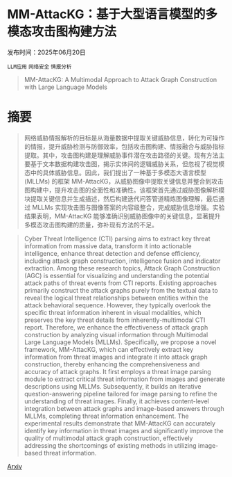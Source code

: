 # MM-AttacKG：基于大型语言模型的多模态攻击图构建方法

发布时间：2025年06月20日

`LLM应用` `网络安全` `情报分析`

> MM-AttacKG: A Multimodal Approach to Attack Graph Construction with Large Language Models

# 摘要

> 网络威胁情报解析的目标是从海量数据中提取关键威胁信息，转化为可操作的情报，提升威胁检测与防御效率，包括攻击图构建、情报融合与威胁指标提取。其中，攻击图构建是理解威胁事件潜在攻击路径的关键。现有方法主要基于文本数据构建攻击图，揭示实体间的逻辑威胁关系，但忽视了视觉模态中的具体威胁信息。因此，我们提出了一种基于多模态大语言模型 (MLLMs) 的框架 MM-AttacKG，从威胁图像中提取关键信息并整合到攻击图构建中，提升攻击图的全面性和准确性。该框架首先通过威胁图像解析模块提取关键信息并生成描述，然后构建迭代问答管道精炼图像理解，最后通过 MLLMs 实现攻击图与图像答案的内容级整合，完成威胁信息增强。实验结果表明，MM-AttacKG 能够准确识别威胁图像中的关键信息，显著提升多模态攻击图构建的质量，弥补现有方法的不足。

> Cyber Threat Intelligence (CTI) parsing aims to extract key threat information from massive data, transform it into actionable intelligence, enhance threat detection and defense efficiency, including attack graph construction, intelligence fusion and indicator extraction. Among these research topics, Attack Graph Construction (AGC) is essential for visualizing and understanding the potential attack paths of threat events from CTI reports. Existing approaches primarily construct the attack graphs purely from the textual data to reveal the logical threat relationships between entities within the attack behavioral sequence. However, they typically overlook the specific threat information inherent in visual modalities, which preserves the key threat details from inherently-multimodal CTI report. Therefore, we enhance the effectiveness of attack graph construction by analyzing visual information through Multimodal Large Language Models (MLLMs). Specifically, we propose a novel framework, MM-AttacKG, which can effectively extract key information from threat images and integrate it into attack graph construction, thereby enhancing the comprehensiveness and accuracy of attack graphs. It first employs a threat image parsing module to extract critical threat information from images and generate descriptions using MLLMs. Subsequently, it builds an iterative question-answering pipeline tailored for image parsing to refine the understanding of threat images. Finally, it achieves content-level integration between attack graphs and image-based answers through MLLMs, completing threat information enhancement. The experimental results demonstrate that MM-AttacKG can accurately identify key information in threat images and significantly improve the quality of multimodal attack graph construction, effectively addressing the shortcomings of existing methods in utilizing image-based threat information.

[Arxiv](https://arxiv.org/abs/2506.16968)